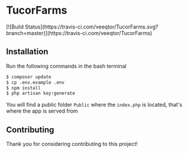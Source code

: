 
<p align="center">
<h1>TucorFarms</h1>
[![Build Status](https://travis-ci.com/veeqtor/TucorFarms.svg?branch=master)](https://travis-ci.com/veeqtor/TucorFarms)</p>

## Installation

Run the following commands in the bash terminal
```bash
$ composer update
$ cp .env.example .env
$ npm install
$ php artisan key:generate
```
You will find a public folder ``Public`` where the ``index.php`` is located, that's where the app is served from


## Contributing

Thank you for considering contributing to this project!
